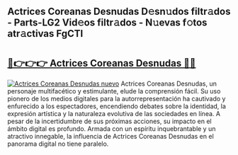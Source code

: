 ## Actrices Coreanas Desnudas D𝚎sn𝚞dos filtr𝚊dos - Parts-LG2 Vid𝚎os filtr𝚊dos - N𝚞evas f𝚘tos atr𝚊ctivas FgCTI

# <h2><a href="http://mb3pcmx.tromn.icu/?c=Actrices+Coreanas+Desnudas">🔗👉👉👉 Actrices Coreanas Desnudas 🔗🔗</a></h2>

[![Actrices Coreanas Desnudas nuevo](https://i.imgur.com/pEAQMta.gif)](http://mb3pcmx.tromn.icu/?c=Actrices+Coreanas+Desnudas)
Actrices Coreanas Desnudas, un personaje multifacético y estimulante, elude la comprensión fácil. Su uso pionero de los medios digitales para la autorrepresentación ha cautivado y enfurecido a los espectadores, encendiendo debates sobre la identidad, la expresión artística y la naturaleza evolutiva de las sociedades en línea. A pesar de la incertidumbre de sus próximas acciones, su impacto en el ámbito digital es profundo. Armada con un espíritu inquebrantable y un atractivo innegable, la influencia de Actrices Coreanas Desnudas en el panorama digital no tiene paralelo.

